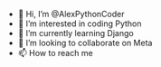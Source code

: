 - 👋 Hi, I’m @AlexPythonCoder
- 👀 I’m interested in coding Python
- 🌱 I’m currently learning Django
- 💞️ I’m looking to collaborate on Meta
- 📫 How to reach me 

<!---
AlexPythonCoder/AlexPythonCoder is a ✨ special ✨ repository because its `README.md` (this file) appears on your GitHub profile.
You can click the Preview link to take a look at your changes.
---
